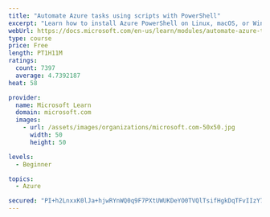 ```yaml
---
title: "Automate Azure tasks using scripts with PowerShell"
excerpt: "Learn how to install Azure PowerShell on Linux, macOS, or Windows and then connect to Azure and manage your resources."
webUrl: https://docs.microsoft.com/en-us/learn/modules/automate-azure-tasks-with-powershell/
type: course
price: Free
length: PT1H11M
ratings:
  count: 7397
  average: 4.7392187
heat: 58

provider:
  name: Microsoft Learn
  domain: microsoft.com
  images:
    - url: /assets/images/organizations/microsoft.com-50x50.jpg
      width: 50
      height: 50

levels:
  - Beginner

topics:
  - Azure

secured: "PI+h2LnxxK0lJa+hjwRYnWQ0q9F7PXtUWUKDeYO0TVQlTsifHgkDqTFvIIzY76mqsPgSnlSoLaMn/BTZgSlABmFmvGLkCwbb2L3VVAQS9tEGsKwJ4Nq3NPHDRGmLVFIaNovIWhEmEMPlPcYNxraFcE/B3XXgAgLxt8+ppMUv+VMJagdgQMMIDvtvjcMWmjGOA+7raTpk9P4hKzH4kvKZelLT2zV7HNqcR6o/EeXKJtX1NTEEKWMJ0sQ3LB8DWwiaLEfmc65T+EZ2cCVHtTqrdbXk3C55LQkWXRuM3bFGas0GOuI1WTJ3KuSKln41SVXhGq59UfRTRJzsbpAbmgHXaNmJH5U9v/kXGNTq9Y5z1MqBWgc6qa4/N1vS+7l8Uowdo/74JDPBWUUWLYXGyd8usf+4qZXEDSYpfoYOOii1QAc=;oLMBxdWVnb1rLg1epLxQWQ=="
---
```


